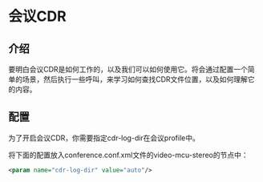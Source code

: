 会议CDR
==================================

介绍
----------------------------------

要明白会议CDR是如何工作的，以及我们可以如何使用它。将会通过配置一个简单的场景，然后执行一些呼叫，来学习如何查找CDR文件位置，以及如何理解它的内容。

配置
----------------------------------

为了开启会议CDR，你需要指定cdr-log-dir在会议profile中。

将下面的配置放入conference.conf.xml文件的video-mcu-stereo的<profile>节点中：

```xml
<param name="cdr-log-dir" value="auto"/>
```

